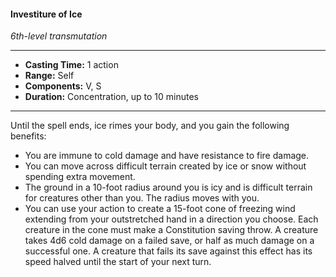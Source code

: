#### Investiture of Ice
*6th-level transmutation*
___
- **Casting Time:** 1 action
- **Range:** Self
- **Components:** V, S
- **Duration:** Concentration, up to 10 minutes
---
Until the spell ends, ice rimes your body, and you gain the following benefits:

- You are immune to cold damage and have resistance to fire damage.
- You can move across difficult terrain created by ice or snow without spending extra movement.
- The ground in a 10-foot radius around you is icy and is difficult terrain for creatures other than you. The radius moves with you.
- You can use your action to create a 15-foot cone of freezing wind extending from your outstretched hand in a direction you choose. Each creature in the cone must make a Constitution saving throw. A creature takes 4d6 cold damage on a failed save, or half as much damage on a successful one. A creature that fails its save against this effect has its speed halved until the start of your next turn.